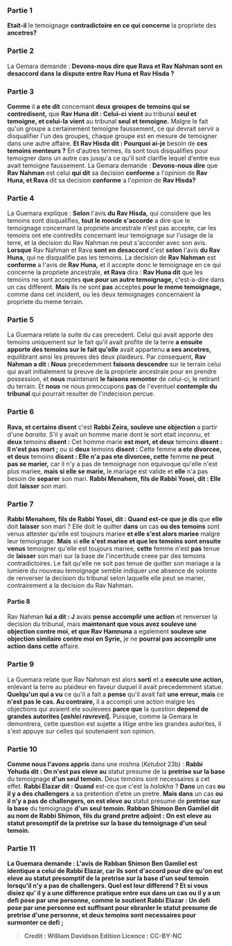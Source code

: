 
### Partie 1
<b>Etait-il</b> le temoignage <b>contradictoire en ce qui concerne</b> la propriete des <b>ancetres?</b>

### Partie 2
La Gemara demande : <b>Devons-nous dire que Rava et Rav Nahman sont en desaccord dans la dispute entre Rav Huna et Rav Hisda ?</b>

### Partie 3
<b>Comme</b> il <b>a ete dit</b> concernant <b>deux groupes de temoins qui se contredisent,</b> que <b>Rav Huna dit : Celui-ci</b> <b>vient</b> au tribunal <b>seul et temoigne, et celui-la</b> <b>vient</b> au tribunal <b>seul et temoigne.</b> Malgre le fait qu'un groupe a certainement temoigne faussement, ce qui devrait servir a disqualifier l'un des groupes, chaque groupe est en mesure de temoigner dans une autre affaire. <b>Et Rav Hisda dit : Pourquoi ai-je</b> besoin de <b>ces temoins menteurs ?</b> En d'autres termes, ils sont tous disqualifies pour temoigner dans un autre cas jusqu'a ce qu'il soit clarifie lequel d'entre eux avait temoigne faussement. La Gemara demande : <b>Devons-nous dire</b> que <b>Rav Nahman</b> est celui <b>qui dit</b> sa decision <b>conforme</b> a l'opinion de <b>Rav Huna, et Rava</b> dit sa decision <b>conforme</b> a l'opinion de <b>Rav Hisda?</b>

### Partie 4
La Guemara explique : <b>Selon</b> l'avis <b>du Rav Hisda,</b> qui considere que les temoins sont disqualifies, <b>tout le monde s'accorde</b> a dire que le temoignage concernant la propriete ancestrale n'est pas accepte, car les temoins ont ete contredits concernant leur temoignage sur l'usage de la terre, et la decision du Rav Nahman ne peut s'accorder avec son avis. <b>Lorsque</b> Rav Nahman et Rava <b>sont en desaccord</b> c'est <b>selon</b> l'avis <b>du Rav Huna,</b> qui ne disqualifie pas les temoins. La decision de <b>Rav Nahman</b> est <b>conforme</b> a l'avis de <b>Rav Huna,</b> et il accepte donc le temoignage en ce qui concerne la propriete ancestrale, <b>et Rava</b> dira : <b>Rav Huna dit</b> que les temoins ne sont acceptes <b>que pour un autre temoignage,</b> c'est-a-dire dans un cas different. <b>Mais</b> ils ne sont <b>pas</b> acceptes <b>pour le meme temoignage,</b> comme dans cet incident, ou les deux temoignages concernaient la propriete du meme terrain.

### Partie 5
La Guemara relate la suite du cas precedent. Celui qui avait apporte des temoins uniquement sur le fait qu'il avait profite de la terre <b>a ensuite apporte des temoins sur le fait qu'elle</b> avait appartenu <b>a ses ancetres,</b> equilibrant ainsi les preuves des deux plaideurs. Par consequent, <b>Rav Nahman a dit : Nous</b> precedemment <b>faisons descendre</b> sur le terrain celui qui avait initialement la preuve de la propriete ancestrale pour en prendre possession, et <b>nous</b> maintenant <b>le faisons remonter</b> de celui-ci, le retirant du terrain. Et <b>nous</b> ne nous preoccupons <b>pas</b> de l'eventuel <b>contemple du tribunal</b> qui pourrait resulter de l'indecision percue.

### Partie 6
<b>Rava, et certains disent</b> c'est <b>Rabbi Zeira, souleve une objection</b> a partir d'une <i>baraita</i>. S'il y avait un homme marie dont le sort etait inconnu, et <b>deux</b> temoins <b>disent :</b> Cet homme marie <b>est mort, et deux</b> temoins <b>disent : Il n'est pas mort ;</b> ou si <b>deux</b> temoins <b>disent :</b> Cette femme <b>a ete divorcee, et deux</b> temoins <b>disent : Elle n'a pas ete divorcee, cette</b> femme <b>ne peut pas se marier,</b> car il n'y a pas de temoignage non equivoque qu'elle n'est plus mariee, <b>mais si elle se marie,</b> le mariage est valide et <b>elle</b> n'a pas besoin de <b>separer</b> son mari. <b>Rabbi Menahem, fils de Rabbi Yosei, dit : Elle</b> doit <b>laisser</b> son mari.

### Partie 7
<b>Rabbi Menahem, fils de Rabbi Yosei, dit : Quand est-ce que je dis</b> que <b>elle</b> doit <b>laisser</b> son mari ? Elle doit le quitter <b>dans</b> un cas <b>ou des temoins</b> sont venus attester qu'elle est toujours mariee <b>et elle s'est alors mariee</b> malgre leur temoignage. <b>Mais</b> si <b>elle s'est mariee et que les temoins sont ensuite venus</b> temoigner qu'elle est toujours mariee, <b>cette</b> femme n'est <b>pas</b> tenue de <b>laisser</b> son mari sur la base de l'incertitude creee par des temoins contradictoires. Le fait qu'elle ne soit pas tenue de quitter son mariage a la lumiere du nouveau temoignage semble indiquer une absence de volonte de renverser la decision du tribunal selon laquelle elle peut se marier, contrairement a la decision du Rav Nahman.

#### Partie 8
Rav Nahman <b>lui a dit : J</b> avais <b>pense accomplir une action</b> et renverser la decision du tribunal, mais <b>maintenant que vous avez souleve une objection contre moi, et que Rav Hamnuna</b> a egalement <b>souleve une</b> <b>objection similaire contre moi en Syrie,</b> je ne <b>pourrai pas accomplir une action dans cette</b> affaire.

### Partie 9
La Guemara relate que Rav Nahman est alors <b>sorti</b> et a <b>execute une action,</b> enlevant la terre au plaideur en faveur duquel il avait precedemment statue. <b>Quelqu'un qui a vu</b> ce qu'il a fait a <b>pense</b> qu'il avait fait <b>une erreur, mais</b> ce <b>n'est pas le cas. Au contraire,</b> il a accompli une action malgre les objections qui avaient ete soulevees <b>parce que</b> la question <b>depend de grandes autorites [<i>ashlei ravrevei</i>].</b> Puisque, comme la Gemara le demontrera, cette question est sujette a litige entre les grandes autorites, il s'est appuye sur celles qui soutenaient son opinion.

### Partie 10
<b>Comme nous l'avons appris</b> dans une mishna (<i>Ketubot</i> 23b) : <b>Rabbi Yehuda dit : On n'est pas eleve au</b> statut presume de la <b>pretrise sur la base</b> du temoignage <b>d'un seul temoin.</b> Deux temoins sont necessaires a cet effet. <b>Rabbi Elazar dit : Quand</b> est-ce que c'est la <i>halakha</i> ? <b>Dans</b> un cas <b>ou il y a des challengers</b> a sa pretention d'etre un pretre. <b>Mais dans</b> un cas <b>ou il n'y a pas de challengers, on est eleve au</b> statut presume de <b>pretrise sur la base</b> du temoignage <b>d'un seul temoin. Rabban Shimon Ben Gamliel dit au nom de Rabbi Shimon, fils du grand pretre adjoint : <b>On est eleve au</b> statut presomptif de la <b>pretrise sur la base</b> du temoignage <b>d'un seul temoin.</b>

### Partie 11
La Guemara demande : L'avis de <b>Rabban Shimon Ben Gamliel est</b> identique a celui de <b>Rabbi Elazar,</b> car ils sont d'accord pour dire qu'on est eleve au statut presomptif de la pretrise sur la base d'un seul temoin lorsqu'il n'y a pas de challengers. Quel est leur differend ? <b>Et si vous disiez</b> qu' <b>il y a</b> une difference pratique <b>entre eux</b> dans un cas ou il y a <b>un defi</b> pose par <b>une</b> personne, comme le soutient <b>Rabbi Elazar : Un defi</b> pose par <b>une</b> personne est suffisant pour ebranler le statut presume de pretrise d'une personne, et deux temoins sont necessaires pour surmonter ce defi ;

>Credit : William Davidson Edition
>Licence : CC-BY-NC